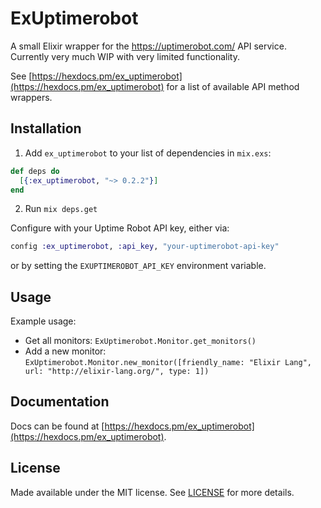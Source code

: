 # ExUptimerobot

A small Elixir wrapper for the https://uptimerobot.com/ API service. Currently
very much WIP with very limited functionality.

See [https://hexdocs.pm/ex_uptimerobot](https://hexdocs.pm/ex_uptimerobot) for a list 
of available API method wrappers.

## Installation

1. Add `ex_uptimerobot` to your list of dependencies in `mix.exs`:

```elixir
def deps do
  [{:ex_uptimerobot, "~> 0.2.2"}]
end
```

2. Run `mix deps.get`

Configure with your Uptime Robot API key, either via:

```elixir
config :ex_uptimerobot, :api_key, "your-uptimerobot-api-key"
```

or by setting the `EXUPTIMEROBOT_API_KEY` environment variable.


## Usage

Example usage:
- Get all monitors: `ExUptimerobot.Monitor.get_monitors()`
- Add a new monitor: `ExUptimerobot.Monitor.new_monitor([friendly_name: "Elixir Lang", url: "http://elixir-lang.org/", type: 1])`


## Documentation

Docs can be found at [https://hexdocs.pm/ex_uptimerobot](https://hexdocs.pm/ex_uptimerobot).

## License

Made available under the MIT license. See [LICENSE](LICENSE.md) for more details.
